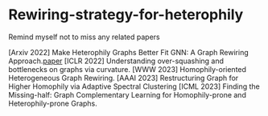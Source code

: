 # Rewiring-strategy-for-heterophily
Remind myself not to miss any related papers

[Arxiv 2022] Make Heterophily Graphs Better Fit GNN: A Graph Rewiring Approach.[paper](https://arxiv.org/pdf/2209.08264.pdf)
[ICLR 2022] Understanding over-squashing and bottlenecks on graphs via curvature.
[WWW 2023] Homophily-oriented Heterogeneous Graph Rewiring.
[AAAI 2023] Restructuring Graph for Higher Homophily via Adaptive Spectral Clustering
[ICML 2023] Finding the Missing-half: Graph Complementary Learning for Homophily-prone and Heterophily-prone Graphs.
